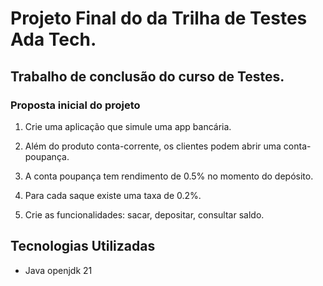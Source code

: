 # Projeto Final do da Trilha de Testes Ada Tech.

## Trabalho de conclusão do curso de Testes.

### Proposta inicial do projeto

1. Crie uma aplicação que simule uma app bancária.

2. Além do produto conta-corrente, os clientes podem abrir uma conta-poupança.

3. A conta poupança tem rendimento de 0.5% no momento do depósito.
4. Para cada saque existe uma taxa de 0.2%.

5. Crie as funcionalidades: sacar, depositar, consultar saldo.

## Tecnologias Utilizadas

* Java openjdk 21


